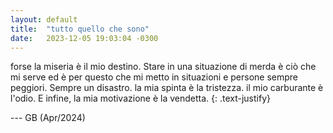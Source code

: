 ```yaml
---
layout: default
title:  "tutto quello che sono"
date:   2023-12-05 19:03:04 -0300
---
```


  
forse la miseria è il mio destino. Stare in una situazione di merda è ciò che mi serve ed è per questo che mi metto in situazioni e persone sempre peggiori. Sempre un disastro. la mia spinta è la tristezza. il mio carburante è l'odio. E infine, la mia motivazione è la vendetta.
{: .text-justify}  


--- GB (Apr/2024)
